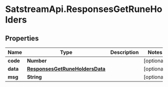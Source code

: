# SatstreamApi.ResponsesGetRuneHolders

## Properties
Name | Type | Description | Notes
------------ | ------------- | ------------- | -------------
**code** | **Number** |  | [optional] 
**data** | [**ResponsesGetRuneHoldersData**](ResponsesGetRuneHoldersData.md) |  | [optional] 
**msg** | **String** |  | [optional] 


